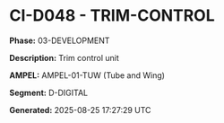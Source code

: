 # CI-D048 - TRIM-CONTROL

**Phase:** 03-DEVELOPMENT

**Description:** Trim control unit

**AMPEL:** AMPEL-01-TUW (Tube and Wing)

**Segment:** D-DIGITAL

**Generated:** 2025-08-25 17:27:29 UTC
